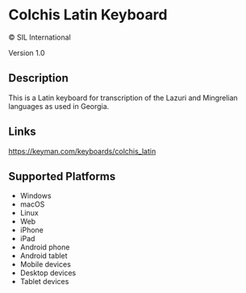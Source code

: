 Colchis Latin Keyboard
==============

© SIL International

Version 1.0

Description
-----------
This is a Latin keyboard for transcription of the Lazuri and Mingrelian languages as used in Georgia.

Links
-----
https://keyman.com/keyboards/colchis_latin
 
Supported Platforms
-------------------
 * Windows
 * macOS
 * Linux
 * Web
 * iPhone
 * iPad
 * Android phone
 * Android tablet
 * Mobile devices
 * Desktop devices
 * Tablet devices